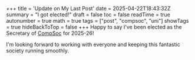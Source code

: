 +++
title = 'Update on My Last Post'
date = 2025-04-22T18:43:32Z
summary = "I got elected!"
draft = false
toc = false
readTime = true
autonumber = true
math = true
tags = ["post", "compsoc", "uni"]
showTags = true
hideBackToTop = false
+++
Happy to say I've been elected as the Secretary of [CompSoc](https://comp-soc.com) for 2025-26!

I'm looking forward to working with everyone and keeping this fantastic society running smoothly.
